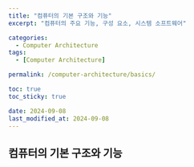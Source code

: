 ```yaml
---
title: "컴퓨터의 기본 구조와 기능"
excerpt: "컴퓨터의 주요 기능, 구성 요소, 시스템 소프트웨어"

categories:
  - Computer Architecture
tags:
  - [Computer Architecture]

permalink: /computer-architecture/basics/

toc: true
toc_sticky: true

date: 2024-09-08
last_modified_at: 2024-09-08
---
```


## 컴퓨터의 기본 구조와 기능

